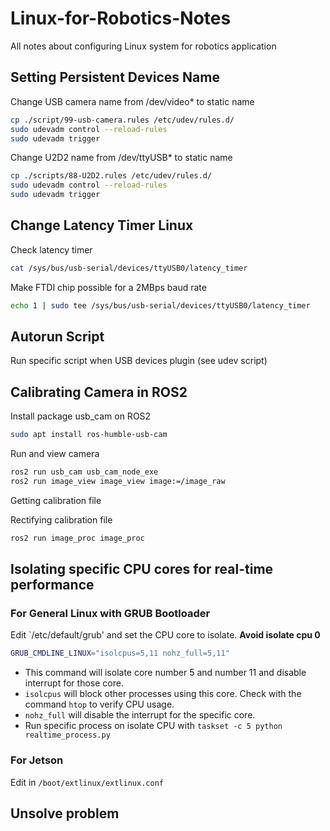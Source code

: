 # Linux-for-Robotics-Notes
All notes about configuring Linux system for robotics application

## Setting Persistent Devices Name
Change USB camera name from /dev/video* to static name
```bash
cp ./script/99-usb-camera.rules /etc/udev/rules.d/
sudo udevadm control --reload-rules
sudo udevadm trigger
```

Change U2D2 name from /dev/ttyUSB* to static name
```bash
cp ./scripts/88-U2D2.rules /etc/udev/rules.d/
sudo udevadm control --reload-rules
sudo udevadm trigger
```

## Change Latency Timer Linux
Check latency timer
```bash
cat /sys/bus/usb-serial/devices/ttyUSB0/latency_timer
```

Make FTDI chip possible for a 2MBps baud rate
```bash
echo 1 | sudo tee /sys/bus/usb-serial/devices/ttyUSB0/latency_timer
```

## Autorun Script
Run specific script when USB devices plugin (see udev script)

## Calibrating Camera in ROS2
Install package usb_cam on ROS2
```bash
sudo apt install ros-humble-usb-cam
```
Run and view camera
```bash
ros2 run usb_cam usb_cam_node_exe
ros2 run image_view image_view image:=/image_raw
```
Getting calibration file

Rectifying calibration file
```bash
ros2 run image_proc image_proc
```

## Isolating specific CPU cores for real-time performance
### For General Linux with GRUB Bootloader
Edit `/etc/default/grub' and set the CPU core to isolate.
**Avoid isolate cpu 0**
```bash
GRUB_CMDLINE_LINUX="isolcpus=5,11 nohz_full=5,11"
```
* This command will isolate core number 5 and number 11 and disable interrupt for those core.
* `isolcpus` will block other processes using this core. Check with the command `htop` to verify CPU usage.
* `nohz_full` will disable the interrupt for the specific core.
* Run specific process on isolate CPU with `taskset -c 5 python realtime_process.py`

### For Jetson
Edit in `/boot/extlinux/extlinux.conf`

## Unsolve problem

